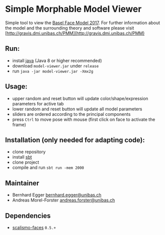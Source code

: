  # Simple Morphable Model Viewer
 
 Simple tool to view the [Basel Face Model 2017](http://faces.cs.unibas.ch/bfm/bfm2017.html).
 For further information about the model and the surrounding theory and software please visit [http://gravis.dmi.unibas.ch/PMM](http://gravis.dmi.unibas.ch/PMM)

## Run:
- install [java](http://www.oracle.com/technetwork/java/javase/downloads/index.html) (Java 8 or higher recommended)
- download `model-viewer.jar` under `release`
- run `java -jar model-viewer.jar -Xmx2g`

## Usage:
- upper random and reset button will update color/shape/expression parameters for active tab
- lower random and reset button will update all model parameters
- sliders are ordered according to the principal components
- press `Ctrl` to move pose with mouse (first click on face to activate the frame)
 
## Installation (only needed for adapting code):
- clone repository
- install [sbt](http://www.scala-sbt.org/release/tutorial/Setup.html)
- clone project
- compile and run `sbt run -mem 2000`

## Maintainer

- Bernhard Egger <bernhard.egger@unibas.ch>
- Andreas Morel-Forster <andreas.forster@unibas.ch>

## Dependencies

- [scalismo-faces](https://github.com/unibas-gravis/scalismo-faces) `0.5.+`
